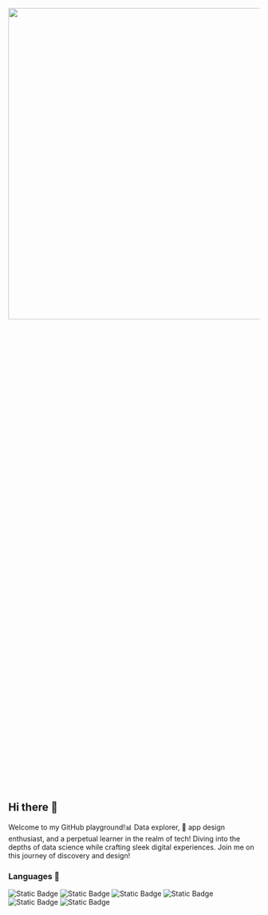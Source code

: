 <a href="https://www.techbiswajeet.in"><img height="40%" width="120%" border-radius ="25px" src="https://github.com/Biswajeet-Behera-off/Biswajeet-Behera-off/blob/main/km_20231221_480p_15f_20231221_123356.gif"/></a>


## Hi there 👋

Welcome to my GitHub playground!📊 Data explorer, 🎨 app design enthusiast, and a perpetual learner in the realm of tech! Diving into the depths of data science while crafting sleek digital experiences. Join me on this journey of discovery and design!

### Languages 👋

![Static Badge](https://img.shields.io/badge/Python-80%25-blue?logo=Python)
![Static Badge](https://img.shields.io/badge/HTML-50%25-orange?logo=HTML)
![Static Badge](https://img.shields.io/badge/CSS-50%25-blue?logo=css)
![Static Badge](https://img.shields.io/badge/JavaScript-30%25-yellow?logo=JavaScript)
![Static Badge](https://img.shields.io/badge/C-30%25-blue?logo=C)
![Static Badge](https://img.shields.io/badge/SQL-60%25-blue?logo=mysql)


